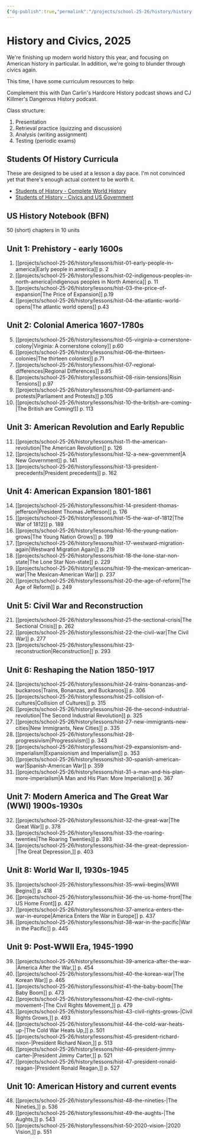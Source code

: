 ```yaml
---
{"dg-publish":true,"permalink":"/projects/school-25-26/history/history-2025/"}
---
```



# History and Civics, 2025

We're finishing up modern world history this year, and focusing on American history in particular. In addition, we're going to blunder through civics again.

This time, I have some curriculum resources to help:

Complement this with Dan Carlin's Hardcore History podcast shows and CJ Killmer's Dangerous History podcast.

Class structure:
1. Presentation
2. Retrieval practice (quizzing and discussion)
3. Analysis (writing assignment)
4. Testing (periodic exams)

## Students Of History Curricula

These are designed to be used at a lesson a day pace. I'm not convinced yet that there's enough actual content to be worth it.
- [Students of History - Complete World History](https://www.studentsofhistory.com/products/world-history-complete-curriculum)
- [Students of History - Civics and US Government](https://www.studentsofhistory.com/products/civics-american-government-curriculum)

## US History Notebook (BFN)

50 (short) chapters in 10 units

## Unit 1: Prehistory - early 1600s
1. [[projects/school-25-26/history/lessons/hist-01-early-people-in-america\|Early people in america]] p. 2
2. [[projects/school-25-26/history/lessons/hist-02-indigenous-peoples-in-north-america\|indigenous peoples in North America]] p. 11
3. [[projects/school-25-26/history/lessons/hist-03-the-price-of-expansion\|The Price of Expansion]] p.19
4. [[projects/school-25-26/history/lessons/hist-04-the-atlantic-world-opens\|The atlantic world opens]] p.43
## Unit 2: Colonial America 1607-1780s
5. [[projects/school-25-26/history/lessons/hist-05-virginia-a-cornerstone-colony\|Virginia: A cornerstone colony]] p.60
6. [[projects/school-25-26/history/lessons/hist-06-the-thirteen-colonies\|The thirteen colonies]] p.71
7. [[projects/school-25-26/history/lessons/hist-07-regional-differences\|Regional Differences]] p.85
8. [[projects/school-25-26/history/lessons/hist-08-risin-tensions\|Risin Tensions]] p.97
9. [[projects/school-25-26/history/lessons/hist-09-parliament-and-protests\|Parliament and Protests]] p.105
10. [[projects/school-25-26/history/lessons/hist-10-the-british-are-coming-\|The British are Coming!]] p. 113
## Unit 3: American Revolution and Early Republic
11. [[projects/school-25-26/history/lessons/hist-11-the-american-revolution\|The American Revolution]] p. 126
12. [[projects/school-25-26/history/lessons/hist-12-a-new-government\|A New Government]] p. 141
13. [[projects/school-25-26/history/lessons/hist-13-president-precedents\|President precedents]] p. 162
## Unit 4: American Expansion 1801-1861
14. [[projects/school-25-26/history/lessons/hist-14-president-thomas-jefferson\|President Thomas Jefferson]] p. 176
15. [[projects/school-25-26/history/lessons/hist-15-the-war-of-1812\|The War of 1812]] p. 189
16. [[projects/school-25-26/history/lessons/hist-16-the-young-nation-grows\|The Young Nation Grows]] p. 199
17. [[projects/school-25-26/history/lessons/hist-17-westward-migration-again\|Westward Migration Again]] p. 219
18. [[projects/school-25-26/history/lessons/hist-18-the-lone-star-non-state\|The Lone Star Non-state]] p. 229
19. [[projects/school-25-26/history/lessons/hist-19-the-mexican-american-war\|The Mexican-American War]] p. 237
20. [[projects/school-25-26/history/lessons/hist-20-the-age-of-reform\|The Age of Reform]] p. 249
## Unit 5: Civil War and Reconstruction
21. [[projects/school-25-26/history/lessons/hist-21-the-sectional-crisis\|The Sectional Crisis]] p. 262
22. [[projects/school-25-26/history/lessons/hist-22-the-civil-war\|The Civil War]] p. 277
23. [[projects/school-25-26/history/lessons/hist-23-reconstruction\|Reconstruction]] p. 293
## Unit 6: Reshaping the Nation 1850-1917
24. [[projects/school-25-26/history/lessons/hist-24-trains-bonanzas-and-buckaroos\|Trains, Bonanzas, and Buckaroos]] p. 306
25. [[projects/school-25-26/history/lessons/hist-25-collision-of-cultures\|Collision of Cultures]] p. 315
26. [[projects/school-25-26/history/lessons/hist-26-the-second-industrial-revolution\|The Second Industrial Revolution]] p. 325
27. [[projects/school-25-26/history/lessons/hist-27-new-immigrants-new-cities\|New Immigrants, New Cities]] p. 335
28. [[projects/school-25-26/history/lessons/hist-28-progressivism\|Progressivism]] p. 343
29. [[projects/school-25-26/history/lessons/hist-29-expansionism-and-imperialism\|Expansionism and Imperialism]] p. 353
30. [[projects/school-25-26/history/lessons/hist-30-spanish-american-war\|Spanish-American War]] p. 359
31. [[projects/school-25-26/history/lessons/hist-31-a-man-and-his-plan-more-imperialism\|A Man and His Plan: More Imperialism]] p. 367
## Unit 7: Modern America and The Great War (WWI) 1900s-1930s
32. [[projects/school-25-26/history/lessons/hist-32-the-great-war\|The Great War]] p. 378
33. [[projects/school-25-26/history/lessons/hist-33-the-roaring-twenties\|The Roaring Twenties]] p. 393
34. [[projects/school-25-26/history/lessons/hist-34-the-great-depression-\|The Great Depression,]] p. 403
## Unit 8: World War II, 1930s-1945
35. [[projects/school-25-26/history/lessons/hist-35-wwii-begins\|WWII Begins]] p. 418
36. [[projects/school-25-26/history/lessons/hist-36-the-us-home-front\|The US Home Front]] p. 427
37. [[projects/school-25-26/history/lessons/hist-37-america-enters-the-war-in-europe\|America Enters the War in Europe]] p. 437
38. [[projects/school-25-26/history/lessons/hist-38-war-in-the-pacific\|War in the Pacific]] p. 445
## Unit 9: Post-WWII Era, 1945-1990
39. [[projects/school-25-26/history/lessons/hist-39-america-after-the-war-\|America After the War,]] p. 454
40. [[projects/school-25-26/history/lessons/hist-40-the-korean-war\|The Korean War]] p. 465
41. [[projects/school-25-26/history/lessons/hist-41-the-baby-boom\|The Baby Boom]] p. 473
42. [[projects/school-25-26/history/lessons/hist-42-the-civil-rights-movement-\|The Civil Rights Movement,]] p. 479
43. [[projects/school-25-26/history/lessons/hist-43-civil-rights-grows-\|Civil Rights Grows,]] p. 493
44. [[projects/school-25-26/history/lessons/hist-44-the-cold-war-heats-up-\|The Cold War Heats Up,]] p. 501
45. [[projects/school-25-26/history/lessons/hist-45-president-richard-nixon-\|President Richard Nixon,]] p. 513
46. [[projects/school-25-26/history/lessons/hist-46-president-jimmy-carter-\|President Jimmy Carter,]] p. 521
47. [[projects/school-25-26/history/lessons/hist-47-president-ronald-reagan-\|President Ronald Reagan,]] p. 527
## Unit 10: American History and current events
48. [[projects/school-25-26/history/lessons/hist-48-the-nineties-\|The Nineties,]] p. 536
49. [[projects/school-25-26/history/lessons/hist-49-the-aughts-\|The Aughts,]] p. 543
50. [[projects/school-25-26/history/lessons/hist-50-2020-vision-\|2020 Vision,]] p. 551
